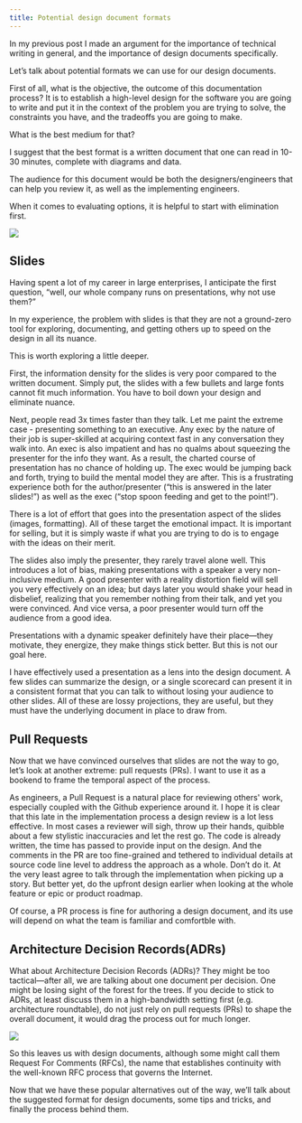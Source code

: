 ```yaml
---
title: Potential design document formats
---
```


In my previous post I made an argument for the importance of technical writing in general, and the importance of design documents specifically.

Let’s talk about potential formats we can use for our design documents.

First of all, what is the objective, the outcome of this documentation process? It is to establish a high-level design for the software you are going to write and put it in the context of the problem you are trying to solve, the constraints you have, and the tradeoffs you are going to make.

What is the best medium for that?

I suggest that the best format is a written document that one can read in 10-30 minutes, complete with diagrams and data.

The audience for this document would be both the designers/engineers that can help you review it, as well as the implementing engineers.

When it comes to evaluating options, it is helpful to start with elimination first.

![](/assets/img/troika.png)

## Slides

Having spent a lot of my career in large enterprises, I anticipate the first question, “well, our whole company runs on presentations, why not use them?”

In my experience, the problem with slides is that they are not a ground-zero tool for exploring, documenting, and getting others up to speed on the design in all its nuance.

This is worth exploring a little deeper.

First, the information density for the slides is very poor compared to the written document. Simply put, the slides with a few bullets and large fonts cannot fit much information. You have to boil down your design and eliminate nuance.

Next, people read 3x times faster than they talk. Let me paint the extreme case - presenting something to an executive. Any exec by the nature of their job is super-skilled at acquiring context fast in any conversation they walk into. An exec is also impatient and has no qualms about squeezing the presenter for the info they want. As a result, the charted course of presentation has no chance of holding up. The exec would be jumping back and forth, trying to build the mental model they are after. This is a frustrating experience both for the author/presenter (“this is answered in the later slides!”) as well as the exec (“stop spoon feeding and get to the point!”).

There is a lot of effort that goes into the presentation aspect of the slides (images, formatting). All of these target the emotional impact. It is important for selling, but it is simply waste if what you are trying to do is to engage with the ideas on their merit.

The slides also imply the presenter, they rarely travel alone well. This introduces a lot of bias, making presentations with a speaker a very non-inclusive medium. A good presenter with a reality distortion field will sell you very effectively on an idea; but days later you would shake your head in disbelief, realizing that you remember nothing from their talk, and yet you were convinced. And vice versa, a poor presenter would turn off the audience from a good idea.

Presentations with a dynamic speaker definitely have their place—they motivate, they energize, they make things stick better. But this is not our goal here.

I have effectively used a presentation as a lens into the design document. A few slides can summarize the design, or a single scorecard can present it in a consistent format that you can talk to without losing your audience to other slides. All of these are lossy projections, they are useful, but they must have the underlying document in place to draw from.

## Pull Requests

Now that we have convinced ourselves that slides are not the way to go, let’s look at another extreme: pull requests (PRs). I want to use it as a bookend to frame the temporal aspect of the process. 

As engineers, a Pull Request is a natural place for reviewing others' work, especially coupled with the Github experience around it. I hope it is clear that this late in the implementation process a design review is a lot less effective. In most cases a reviewer will sigh, throw up their hands, quibble about a few stylistic inaccuracies and let the rest go. The code is already written, the time has passed to provide input on the design. And the comments in the PR are too fine-grained and tethered to individual details at source code line level to address the approach as a whole. Don’t do it. At the very least agree to talk through the implementation when picking up a story. But better yet, do the upfront design earlier when looking at the whole feature or epic or product roadmap.

Of course, a PR process is fine for authoring a design document, and its use will depend on what the team is familiar and comfortble with.

## Architecture Decision Records(ADRs)

What about Architecture Decision Records (ADRs)? They might be too tactical—after all, we are talking about one document per decision. One might be losing sight of the forest for the trees. If you decide to stick to ADRs, at least discuss them in a high-bandwidth setting first (e.g. architecture roundtable), do not just rely on pull requests (PRs) to shape the overall document, it would drag the process out for much longer.

![](/assets/img/typewriter-reading.png)

So this leaves us with design documents, although some might call them Request For Comments (RFCs), the name that establishes continuity with the well-known RFC process that governs the Internet.

Now that we have these popular alternatives out of the way, we’ll talk about the suggested format for design documents, some tips and tricks, and finally the process behind them.
